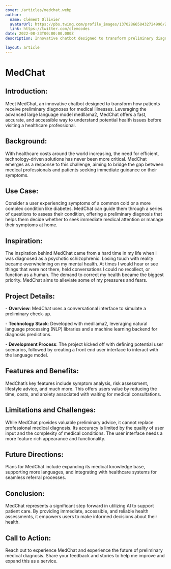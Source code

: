 ```yaml
---
cover: /articles/medchat.webp
author:
  name: Clément Ollivier
  avatarUrl: https://pbs.twimg.com/profile_images/1370286658432724996/ZMSDzzIi_400x400.jpg
  link: https://twitter.com/clemcodes
date: 2022-08-23T00:00:00.000Z
description: Innovative chatbot designed to transform preliminary diagnoses.

layout: article
---
```


# MedChat

## **Introduction**:

Meet MedChat, an innovative chatbot designed to transform how patients receive preliminary diagnoses for medical illnesses. Leveraging the advanced large language model medllama2, MedChat offers a fast, accurate, and accessible way to understand potential health issues before visiting a healthcare professional.

## **Background**:

With healthcare costs around the world increasing, the need for efficient, technology-driven solutions has never been more critical. MedChat emerges as a response to this challenge, aiming to bridge the gap between medical professionals and patients seeking immediate guidance on their symptoms.

## **Use Case**:

Consider a user experiencing symptoms of a common cold or a more complex condition like diabetes. MedChat can guide them through a series of questions to assess their condition, offering a preliminary diagnosis that helps them decide whether to seek immediate medical attention or manage their symptoms at home.

## **Inspiration**:

The inspiration behind MedChat came from a hard time in my life when I was diagnosed as a psychotic schizophrenic. Losing touch with reality became overwhelming on my mental health. At times I would hear or see things that were not there, held conversations I could no recollect, or function as a human. The demand to correct my health became the biggest priority. MedChat aims to alleviate some of my pressures and fears.

## **Project Details**:

\- **Overview**: MedChat uses a conversational interface to simulate a preliminary check-up.

\- **Technology Stack**: Developed with medllama2, leveraging natural language processing (NLP) libraries and a machine learning backend for diagnosis predictions.

\- **Development Process**: The project kicked off with defining potential user scenarios, followed by creating a front end user interface to interact with the language model.

## **Features and Benefits**:

MedChat’s key features include symptom analysis, risk assessment, lifestyle advice, and much more. This offers users value by reducing the time, costs, and anxiety associated with waiting for medical consultations.

## **Limitations and Challenges**:

While MedChat provides valuable preliminary advice, it cannot replace professional medical diagnosis. Its accuracy is limited by the quality of user input and the complexity of medical conditions. The user interface needs a more feature rich appearance and functionality.

## **Future Directions**:

Plans for MedChat include expanding its medical knowledge base, supporting more languages, and integrating with healthcare systems for seamless referral processes.

## **Conclusion**:

MedChat represents a significant step forward in utilizing AI to support patient care. By providing immediate, accessible, and reliable health assessments, it empowers users to make informed decisions about their health.

## **Call to Action**:

Reach out to experience MedChat and experience the future of preliminary medical diagnosis. Share your feedback and stories to help me improve and expand this as a service.
